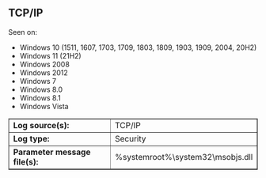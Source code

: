 ## TCP/IP

Seen on:
* Windows 10 (1511, 1607, 1703, 1709, 1803, 1809, 1903, 1909, 2004, 20H2)
* Windows 11 (21H2)
* Windows 2008
* Windows 2012
* Windows 7
* Windows 8.0
* Windows 8.1
* Windows Vista

<table border="1" class="docutils">
  <tbody>
    <tr>
      <td><b>Log source(s):</b></td>
      <td>TCP/IP</td>
    </tr>
    <tr>
      <td><b>Log type:</b></td>
      <td>Security</td>
    </tr>
    <tr>
      <td><b>Parameter message file(s):</b></td>
      <td>%systemroot%\system32\msobjs.dll</td>
    </tr>
  </tbody>
</table>

&nbsp;

